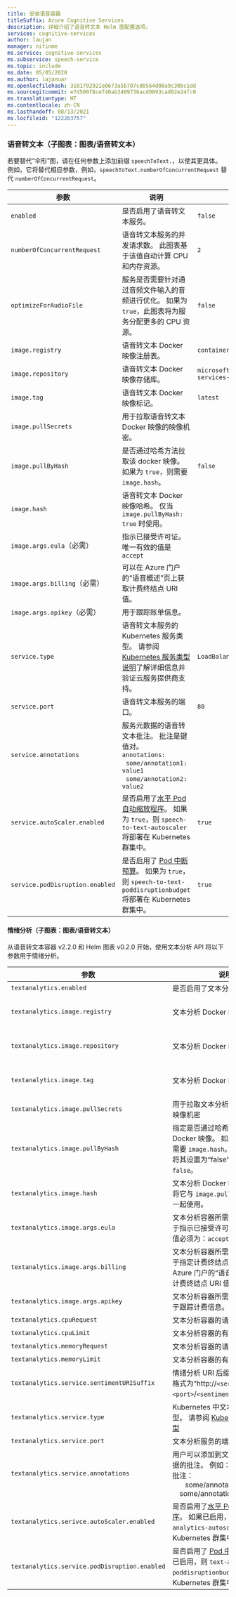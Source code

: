 ```yaml
---
title: 安装语音容器
titleSuffix: Azure Cognitive Services
description: 详细介绍了语音转文本 Helm 图配置选项。
services: cognitive-services
author: laujan
manager: nitinme
ms.service: cognitive-services
ms.subservice: speech-service
ms.topic: include
ms.date: 05/05/2020
ms.author: lajanuar
ms.openlocfilehash: 3181702921e0673a5b707cd0564d08a9c30bc1dd
ms.sourcegitcommit: e7d500f8cef40ab3409736acd0893cad02e24fc0
ms.translationtype: HT
ms.contentlocale: zh-CN
ms.lasthandoff: 08/13/2021
ms.locfileid: "122263757"
---
```

### <a name="speech-to-text-sub-chart-chartsspeechtotext"></a>语音转文本（子图表：图表/语音转文本）

若要替代“伞形”图，请在任何参数上添加前缀 `speechToText.`，以使其更具体。 例如，它将替代相应参数，例如，`speechToText.numberOfConcurrentRequest` 替代 `numberOfConcurrentRequest`。

|参数|说明|默认|
| -- | -- | -- |
| `enabled` | 是否启用了语音转文本服务。 | `false` |
| `numberOfConcurrentRequest` | 语音转文本服务的并发请求数。 此图表基于该值自动计算 CPU 和内存资源。 | `2` |
| `optimizeForAudioFile`| 服务是否需要针对通过音频文件输入的音频进行优化。 如果为 `true`，此图表将为服务分配更多的 CPU 资源。 | `false` |
| `image.registry`| 语音转文本 Docker 映像注册表。 | `containerpreview.azurecr.io` |
| `image.repository` | 语音转文本 Docker 映像存储库。 | `microsoft/cognitive-services-speech-to-text` |
| `image.tag` | 语音转文本 Docker 映像标记。 | `latest` |
| `image.pullSecrets` | 用于拉取语音转文本 Docker 映像的映像机密。 | |
| `image.pullByHash`| 是否通过哈希方法拉取该 docker 映像。 如果为 `true`，则需要 `image.hash`。 | `false` |
| `image.hash`| 语音转文本 Docker 映像哈希。 仅当 `image.pullByHash: true` 时使用。  | |
| `image.args.eula`（必需） | 指示已接受许可证。 唯一有效的值是 `accept` | |
| `image.args.billing`（必需） | 可以在 Azure 门户的“语音概述”页上获取计费终结点 URI 值。 | |
| `image.args.apikey`（必需） | 用于跟踪账单信息。 ||
| `service.type` | 语音转文本服务的 Kubernetes 服务类型。 请参阅 [Kubernetes 服务类型说明](https://kubernetes.io/docs/concepts/services-networking/service/)了解详细信息并验证云服务提供商支持。 | `LoadBalancer` |
| `service.port`|  语音转文本服务的端口。 | `80` |
| `service.annotations` | 服务元数据的语音转文本批注。 批注是键值对。 <br>`annotations:`<br>&nbsp;&nbsp;`some/annotation1: value1`<br>&nbsp;&nbsp;`some/annotation2: value2` | |
| `service.autoScaler.enabled` | 是否启用了[水平 Pod 自动缩放程序](https://kubernetes.io/docs/tasks/run-application/horizontal-pod-autoscale/)。 如果为 `true`，则 `speech-to-text-autoscaler` 将部署在 Kubernetes 群集中。 | `true` |
| `service.podDisruption.enabled` | 是否启用了 [Pod 中断预算](https://kubernetes.io/docs/concepts/workloads/pods/disruptions/)。 如果为 `true`，则 `speech-to-text-poddisruptionbudget` 将部署在 Kubernetes 群集中。 | `true` |

#### <a name="sentiment-analysis-sub-chart-chartsspeechtotext"></a>情绪分析（子图表：图表/语音转文本）

从语音转文本容器 v2.2.0 和 Helm 图表 v0.2.0 开始，使用文本分析 API 将以下参数用于情绪分析。

|参数|说明|值|默认|
| --- | --- | --- | --- |
|`textanalytics.enabled`| 是否启用了文本分析服务| true/false| `false`|
|`textanalytics.image.registry`| 文本分析 Docker 映像注册表| 有效的 Docker 映像注册表| |
|`textanalytics.image.repository`| 文本分析 Docker 映像存储库| 有效的 Docker 映像存储库| |
|`textanalytics.image.tag`| 文本分析 Docker 映像标记| 有效的 Docker 映像标记| |
|`textanalytics.image.pullSecrets`| 用于拉取文本分析 Docker 映像的映像机密| 有效的机密名称| |
|`textanalytics.image.pullByHash`| 指定是否通过哈希方法拉取 Docker 映像。  如果为 `yes`，则还需要 `image.hash`。 如果为 `no`，则将其设置为“false”。 默认值为 `false`。| true/false| `false`|
|`textanalytics.image.hash`| 文本分析 Docker 映像哈希。 仅将它与 `image.pullByHash:true` 一起使用。| 有效的 Docker 映像哈希 | |
|`textanalytics.image.args.eula`| 文本分析容器所需的参数之一，用于指示已接受许可证。 此选项的值必须为：`accept`。| 如果要使用容器，则为 `accept` | |
|`textanalytics.image.args.billing`| 文本分析容器所需的参数之一，用于指定计费终结点 URI。 可以在 Azure 门户的“语音概述”页上获取计费终结点 URI 值。|有效的计费终结点 URI||
|`textanalytics.image.args.apikey`| 文本分析容器所需的参数之一，用于跟踪计费信息。| 有效的 apikey||
|`textanalytics.cpuRequest`| 文本分析容器的请求 CPU| int| `3000m`|
|`textanalytics.cpuLimit`| 文本分析容器的有限 CPU| | `8000m`|
|`textanalytics.memoryRequest`| 文本分析容器的请求内存| | `3Gi`|
|`textanalytics.memoryLimit`| 文本分析容器的有限内存| | `8Gi`|
|`textanalytics.service.sentimentURISuffix`| 情绪分析 URI 后缀，整个 URI 的格式为“http://`<service>`:`<port>`/`<sentimentURISuffix>`”。 | | `text/analytics/v3.0-preview/sentiment`|
|`textanalytics.service.type`| Kubernetes 中文本分析服务的类型。 请参阅 [Kubernetes 服务类型](https://kubernetes.io/docs/concepts/services-networking/service/) | 有效的 Kubernetes 服务类型 | `LoadBalancer` |
|`textanalytics.service.port`| 文本分析服务的端口| int| `50085`|
|`textanalytics.service.annotations`| 用户可以添加到文本分析服务元数据的批注。 例如：<br/> 批注：<br/>`   ` some/annotation1: value1<br/>`  ` some/annotation2: value2 | 批注，每行一个批注| |
|`textanalytics.serivce.autoScaler.enabled`| 是否启用了[水平 Pod 自动缩放程序](https://kubernetes.io/docs/tasks/run-application/horizontal-pod-autoscale/)。 如果已启用，则 `text-analytics-autoscaler` 将部署在 Kubernetes 群集中 | true/false| `true`|
|`textanalytics.service.podDisruption.enabled`| 是否启用了 [Pod 中断预算](https://kubernetes.io/docs/concepts/workloads/pods/disruptions/)。 如果已启用，则 `text-analytics-poddisruptionbudget` 将部署在 Kubernetes 群集中| true/false| `true`|
